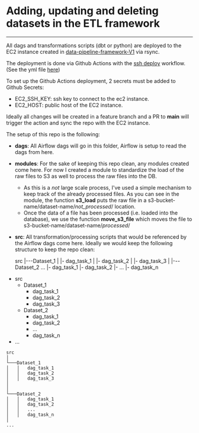 # Adding, updating and deleting datasets in the ETL framework
---

All dags and transformations scripts (dbt or python) are deployed to the EC2 instance created in [data-pipeline-framework-V1](https://github.com/adrianoarenas/data-pipeline-framework-V1) via rsync.

The deployment is done via Github Actions with the [ssh deploy](https://github.com/marketplace/actions/ssh-deploy) workflow. (See the yml file [here](https://github.com/adrianoarenas/datasets-framework-V1/blob/main/.github/workflows/push-to-ec2.yml))

To set up the Github Actions deployment, 2 secrets must be added to Github Secrets:
- EC2_SSH_KEY: ssh key to connect to the ec2 instance.
- EC2_HOST: public host of the EC2 instance.

Ideally all changes will be created in a feature branch and a PR to **main** will trigger the action and sync the repo with the EC2 instance.


The setup of this repo is the following:
- **dags**: All Airflow dags will go in this folder, Airflow is setup to read the dags from here.
- **modules**: For the sake of keeping this repo clean, any modules created come here. For now I created a module to standardize the load of the raw files to S3 as well to process the raw files into the DB.
    - As this is a *not* large scale process, I've used a simple mechanism to keep track of the already processed files. As you can see in the module, the function **s3_load** puts the raw file in a s3-bucket-name/dataset-name/*not_processed*/ location.
    - Once the data of a file has been processed (i.e. loaded into the database), we use the function **move_s3_file** which moves the file to s3-bucket-name/dataset-name/*processed*/
- **src**: All transformation/processing scripts that would be referenced by the Airflow dags come here.
    Ideally we would keep the following structure to keep the repo clean:

    src
    |---Dataset_1
    |   |- dag_task_1
    |   |- dag_task_2
    |   |- dag_task_3
    |
    |---Dataset_2
   ...  |- dag_task_1
        |- dag_task_2
        |- ...
        |- dag_task_n


 * src
    * Dataset_1
        * dag_task_1
        * dag_task_2
        * dag_task_3
     * Dataset_2
        * dag_task_1
        * dag_task_2
        * ...
        * dag_task_n
* ...


```
src 
│
└───Dataset_1
│   │   dag_task_1
│   │   dag_task_2
│   │   dag_task_3
│   
│   
└───Dataset_2
│   │   dag_task_1
│   │   dag_task_2
│   │   ...
│   │   dag_task_n
│
...
```